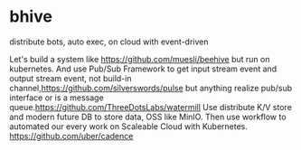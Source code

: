 # bhive
distribute bots, auto exec, on cloud with event-driven

Let's build a system like https://github.com/muesli/beehive but run on kubernetes. And use Pub/Sub Framework to get input stream event and output stream event, not build-in channel,https://github.com/silverswords/pulse but anything realize pub/sub interface or is a message queue.https://github.com/ThreeDotsLabs/watermill Use distribute K/V store and modern future DB to store data, OSS like MinIO. 
Then use workflow to automated our every work on Scaleable Cloud with Kubernetes. https://github.com/uber/cadence
